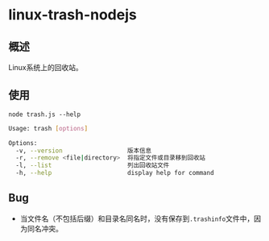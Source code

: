 # linux-trash-nodejs

## 概述
Linux系统上的回收站。

## 使用
`node trash.js --help`
```bash
Usage: trash [options]

Options:
  -v, --version                  版本信息
  -r, --remove <file|directory>  将指定文件或目录移到回收站
  -l, --list                     列出回收站文件
  -h, --help                     display help for command
```

## Bug
- 当文件名（不包括后缀）和目录名同名时，没有保存到`.trashinfo`文件中，因为同名冲突。